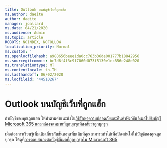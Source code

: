 ```yaml
---
title: Outlook บนบัญชีเว็บที่ถูกแฮ็ก
ms.author: daeite
author: daeite
manager: joallard
ms.date: 04/21/2020
ms.audience: Admin
ms.topic: article
ROBOTS: NOINDEX, NOFOLLOW
localization_priority: Normal
ms.custom: ''
ms.openlocfilehash: a988656beee1da0cc763b36de001777b18842956
ms.sourcegitcommit: bc7d6f4f3c9f7060d073f5130e1ec856e248d020
ms.translationtype: MT
ms.contentlocale: th-TH
ms.lasthandoff: 06/02/2020
ms.locfileid: "44510267"
---
```

# <a name="outlook-on-the-web-account-hacked"></a>Outlook บนบัญชีเว็บที่ถูกแฮ็ก

ถ้าบัญชีของคุณถูกแฮก ให้ทําตามคําแนะนําใน[วิธีรักษาความปลอดภัยและคืนค่าฟังก์ชันอีเมลไปยังบัญชี Microsoft 365 และกล่องจดหมายที่ถูกบุกรุกที่สงสัยว่าถูกบุกรุก](https://docs.microsoft.com/microsoft-365/security/office-365-security/responding-to-a-compromised-email-account)

เมื่อต้องการเรียนรู้เพิ่มเติมเกี่ยวกับขั้นตอนเพิ่มเติมที่คุณสามารถทําได้เพื่อป้องกันไม่ให้บัญชีของคุณถูกบุกรุก ให้ดูที่[การตอบสนองต่อบัญชีอีเมลที่ถูกบุกรุกใน Microsoft 365](https://docs.microsoft.com/microsoft-365/security/office-365-security/responding-to-a-compromised-email-account)